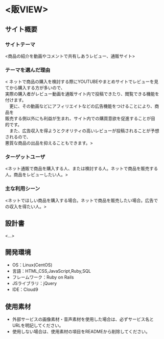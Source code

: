 # <販VIEW>

## サイト概要
### サイトテーマ
<商品の紹介を動画やコメントで共有しあうレビュー、通販サイト>

### テーマを選んだ理由
<&nbsp;ネットで商品の購入を検討する際にYOUTUBEやまとめサイトでレビューを見てから購入する方が多いので、<br>
実際の購入者がレビュー動画を通販サイト内で投稿できたり、閲覧できる機能を付けます。<br>
&emsp;更に、その動画などにアフィリエイトなどの広告機能をつけることにより、商品を<br>
販売する側以外にも利益が生まれ、サイト内での購買意欲を促進することが目的です。<br>
&emsp;また、広告収入を得ようとクオリティの高いレビューが投稿されることが予想されるので、<br>
悪質な商品の出品を抑えることもできます。>

### ターゲットユーザ
<ネット通販で商品を購入する人、または検討する人。ネットで商品を販売する人。商品をレビューしたい人。>

### 主な利用シーン
<ネットでほしい商品を購入する場合。ネットで商品を販売したい場合。広告での収入を得たい人。>

## 設計書
<...>

## 開発環境
- OS：Linux(CentOS)
- 言語：HTML,CSS,JavaScript,Ruby,SQL
- フレームワーク：Ruby on Rails
- JSライブラリ：jQuery
- IDE：Cloud9

## 使用素材
- 外部サービスの画像素材・音声素材を使用した場合は、必ずサービス名とURLを明記してください。
- 使用しない場合は、使用素材の項目をREADMEから削除してください。
